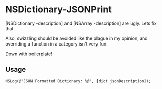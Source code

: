 NSDictionary-JSONPrint
======================

[NSDictionary -description] and [NSArray -description] are ugly. Lets fix that.

Also, swizzling should be avoided like the plague in my opinion, and overriding a function in a category isn't very fun. 

Down with boilerplate!

## Usage

```NSDictionary* dict = ... your dictionary ...;
NSLog(@"JSON Formatted Dictionary: %@", [dict jsonDescription]);
```